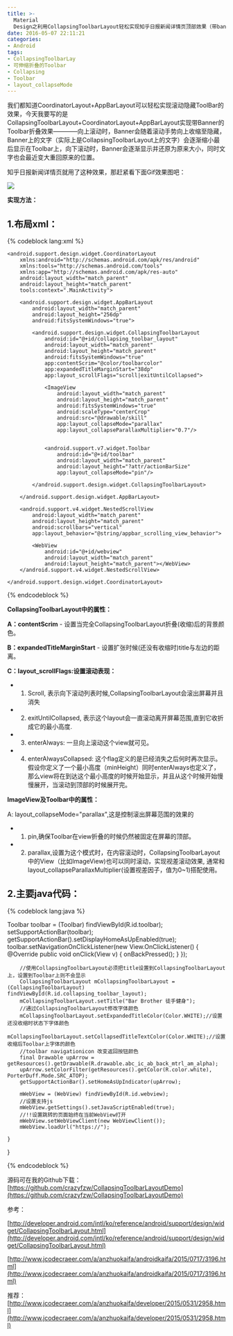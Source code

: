```yaml
---
title: >-
  Material
  Design之利用CollapsingToolbarLayout轻松实现知乎日报新闻详情页顶部效果（带banner的toolbar伸缩折叠效果）
date: 2016-05-07 22:11:21
categories:
- Android
tags:
- CollapsingToolbarLay 
- 可伸缩折叠的Toolbar
- Collapsing
- Toolbar 
- layout_collapseMode
---
```


我们都知道CoordinatorLayout+AppBarLayout可以轻松实现滚动隐藏ToolBar的效果，今天我要写的是CollapsingToolbarLayout+CoordinatorLayout+AppBarLayout实现带Banner的Toolbar折叠效果————向上滚动时，Banner会随着滚动手势向上收缩至隐藏，Banner上的文字（实际上是CollapsingToolbarLayout上的文字）会逐渐缩小最后显示在Toolbar上，向下滚动时，Banner会逐渐显示并还原为原来大小，同时文字也会最近变大重回原来的位置。

<!--more-->


知乎日报新闻详情页就用了这种效果，那赶紧看下面Gif效果图吧：

![](/images/2016050701.gif)



**实现方法：**

## 1.布局xml：

{% codeblock lang:xml %}

<?xml version="1.0" encoding="utf-8"?>
    <android.support.design.widget.CoordinatorLayout
        xmlns:android="http://schemas.android.com/apk/res/android"
        xmlns:tools="http://schemas.android.com/tools"
        xmlns:app="http://schemas.android.com/apk/res-auto"
        android:layout_width="match_parent"
        android:layout_height="match_parent"
        tools:context=".MainActivity">

        <android.support.design.widget.AppBarLayout
            android:layout_width="match_parent"
            android:layout_height="256dp"
            android:fitsSystemWindows="true">

            <android.support.design.widget.CollapsingToolbarLayout
                android:id="@+id/collapsing_toolbar_layout"
                android:layout_width="match_parent"
                android:layout_height="match_parent"
                android:fitsSystemWindows="true"
                app:contentScrim="@color/toolbarcolor"
                app:expandedTitleMarginStart="38dp"
                app:layout_scrollFlags="scroll|exitUntilCollapsed">

                <ImageView
                    android:layout_width="match_parent"
                    android:layout_height="match_parent"
                    android:fitsSystemWindows="true"
                    android:scaleType="centerCrop"
                    android:src="@drawable/skill"
                    app:layout_collapseMode="parallax"
                    app:layout_collapseParallaxMultiplier="0.7"/>


                <android.support.v7.widget.Toolbar
                    android:id="@+id/toolbar"
                    android:layout_width="match_parent"
                    android:layout_height="?attr/actionBarSize"
                    app:layout_collapseMode="pin"/>

            </android.support.design.widget.CollapsingToolbarLayout>

        </android.support.design.widget.AppBarLayout>

        <android.support.v4.widget.NestedScrollView
            android:layout_width="match_parent"
            android:layout_height="match_parent"
            android:scrollbars="vertical"
            app:layout_behavior="@string/appbar_scrolling_view_behavior">

            <WebView
                android:id="@+id/webview"
                android:layout_width="match_parent"
                android:layout_height="match_parent"></WebView>
        </android.support.v4.widget.NestedScrollView>

    </android.support.design.widget.CoordinatorLayout>

{% endcodeblock %}

**CollapsingToolbarLayout中的属性：**

**A：contentScrim** - 设置当完全CollapsingToolbarLayout折叠(收缩)后的背景颜色。

**B：expandedTitleMarginStart** - 设置扩张时候(还没有收缩时)title与左边的距离。

**C：layout_scrollFlags:设置滚动表现：**

- 1) Scroll, 表示向下滚动列表时候,CollapsingToolbarLayout会滚出屏幕并且消失
- 2) exitUntilCollapsed, 表示这个layout会一直滚动离开屏幕范围,直到它收折成它的最小高度.
- 3) enterAlways: 一旦向上滚动这个view就可见。
- 4) enterAlwaysCollapsed: 这个flag定义的是已经消失之后何时再次显示。假设你定义了一个最小高度（minHeight）同时enterAlways也定义了， 那么view将在到达这个最小高度的时候开始显示，并且从这个时候开始慢慢展开，当滚动到顶部的时候展开完。  

                        




**ImageView及Toolbar中的属性：**

A: layout_collapseMode="parallax",这是控制滚出屏幕范围的效果的

- 1) pin,确保Toolbar在view折叠的时候仍然被固定在屏幕的顶部。

- 2) parallax,设置为这个模式时，在内容滚动时，CollapsingToolbarLayout中的View（比如ImageView)也可以同时滚动，实现视差滚动效果, 通常和layout_collapseParallaxMultiplier(设置视差因子，值为0~1)搭配使用。

                  

     

## 2.主要java代码：

{% codeblock lang:java %}

 Toolbar toolbar = (Toolbar) findViewById(R.id.toolbar);
        setSupportActionBar(toolbar);
        getSupportActionBar().setDisplayHomeAsUpEnabled(true);
        toolbar.setNavigationOnClickListener(new View.OnClickListener() {
            @Override
            public void onClick(View v) {
                onBackPressed();
            }
        });

        //使用CollapsingToolbarLayout必须把title设置到CollapsingToolbarLayout上，设置到Toolbar上则不会显示
        CollapsingToolbarLayout mCollapsingToolbarLayout = (CollapsingToolbarLayout) findViewById(R.id.collapsing_toolbar_layout);
        mCollapsingToolbarLayout.setTitle("Bar Brother 徒手健身");
        //通过CollapsingToolbarLayout修改字体颜色
        mCollapsingToolbarLayout.setExpandedTitleColor(Color.WHITE);//设置还没收缩时状态下字体颜色
        mCollapsingToolbarLayout.setCollapsedTitleTextColor(Color.WHITE);//设置收缩后Toolbar上字体的颜色
        //toolbar navigationicon 改变返回按钮颜色
        final Drawable upArrow = getResources().getDrawable(R.drawable.abc_ic_ab_back_mtrl_am_alpha);
        upArrow.setColorFilter(getResources().getColor(R.color.white), PorterDuff.Mode.SRC_ATOP);
        getSupportActionBar().setHomeAsUpIndicator(upArrow);

        mWebView = (WebView) findViewById(R.id.webview);
        //设置支持js
        mWebView.getSettings().setJavaScriptEnabled(true);
        //!!设置跳转的页面始终在当前WebView打开
        mWebView.setWebViewClient(new WebViewClient());
        mWebView.loadUrl("https://");

    }

}

{% endcodeblock %}



源码可在我的Github下载：[https://github.com/crazyfzw/CollapsingToolbarLayoutDemo](https://github.com/crazyfzw/CollapsingToolbarLayoutDemo)



参考：

   [http://developer.android.com/intl/ko/reference/android/support/design/widget/CollapsingToolbarLayout.html](http://developer.android.com/intl/ko/reference/android/support/design/widget/CollapsingToolbarLayout.html)

   [http://www.jcodecraeer.com/a/anzhuokaifa/androidkaifa/2015/0717/3196.html](http://www.jcodecraeer.com/a/anzhuokaifa/androidkaifa/2015/0717/3196.html)



推荐：[http://www.jcodecraeer.com/a/anzhuokaifa/developer/2015/0531/2958.html](http://www.jcodecraeer.com/a/anzhuokaifa/developer/2015/0531/2958.html)
